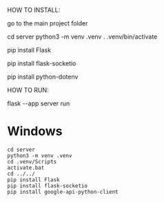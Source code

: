 HOW TO INSTALL:

go to the main project folder

cd server
python3 -m venv .venv
. .venv/bin/activate

pip install Flask

pip install flask-socketio

pip install python-dotenv

HOW TO RUN:

flask --app server run

# Windows

```
cd server
python3 -m venv .venv
cd .venv/Scripts
activate.bat
cd ../../
pip install Flask
pip install flask-socketio
pip install google-api-python-client
```
